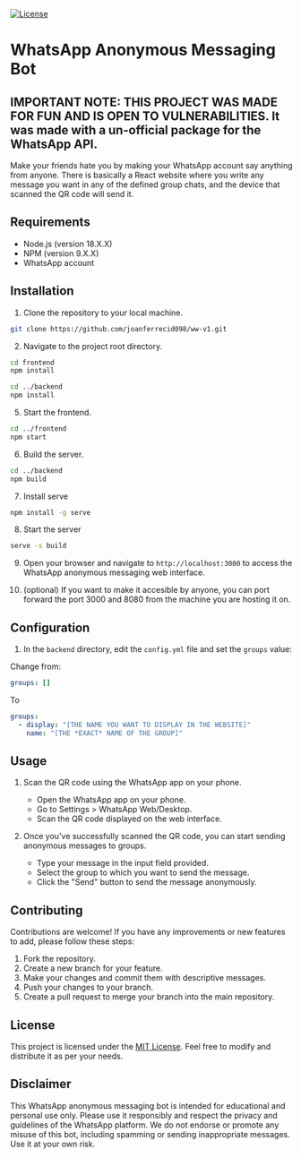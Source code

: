 [![License](https://img.shields.io/github/license/joanferrecid098/ww-v1)](https://github.com/joanferrecid098/ww-v1/blob/main/LICENSE)
# WhatsApp Anonymous Messaging Bot

## IMPORTANT NOTE: THIS PROJECT WAS MADE FOR FUN AND IS OPEN TO VULNERABILITIES. It was made with a un-official package for the WhatsApp API.

Make your friends hate you by making your WhatsApp account say anything from anyone. There is basically a React website where you write any message you want in any of the defined group chats, and the device that scanned the QR code will send it.

## Requirements
- Node.js (version 18.X.X)
- NPM (version 9.X.X)
- WhatsApp account

## Installation

1. Clone the repository to your local machine.
```bash
git clone https://github.com/joanferrecid098/ww-v1.git
```

2. Navigate to the project root directory.

```bash
cd frontend
npm install
```

```bash
cd ../backend
npm install
```

5. Start the frontend.

```bash
cd ../frontend
npm start
```

6. Build the server.

```bash
cd ../backend
npm build
```

7. Install serve

```bash
npm install -g serve
```

8. Start the server

```bash
serve -s build
```

9. Open your browser and navigate to ``http://localhost:3000`` to access the WhatsApp anonymous messaging web interface.

10. (optional) If you want to make it accesible by anyone, you can port forward the port 3000 and 8080 from the machine you are hosting it on.

## Configuration

1. In the ``backend`` directory, edit the ``config.yml`` file and set the `groups` value:

Change from:
```yaml
groups: []
```

To

```yaml
groups:
  - display: "[THE NAME YOU WANT TO DISPLAY IN THE WEBSITE]"
    name: "[THE *EXACT* NAME OF THE GROUP]"
```

## Usage

1. Scan the QR code using the WhatsApp app on your phone.
   - Open the WhatsApp app on your phone.
   - Go to Settings > WhatsApp Web/Desktop.
   - Scan the QR code displayed on the web interface.

2. Once you've successfully scanned the QR code, you can start sending anonymous messages to groups.
   - Type your message in the input field provided.
   - Select the group to which you want to send the message.
   - Click the "Send" button to send the message anonymously.

## Contributing

Contributions are welcome! If you have any improvements or new features to add, please follow these steps:

1. Fork the repository.
2. Create a new branch for your feature.
3. Make your changes and commit them with descriptive messages.
4. Push your changes to your branch.
5. Create a pull request to merge your branch into the main repository.

## License

This project is licensed under the [MIT License](LICENSE). Feel free to modify and distribute it as per your needs.

## Disclaimer

This WhatsApp anonymous messaging bot is intended for educational and personal use only. Please use it responsibly and respect the privacy and guidelines of the WhatsApp platform. We do not endorse or promote any misuse of this bot, including spamming or sending inappropriate messages. Use it at your own risk.
